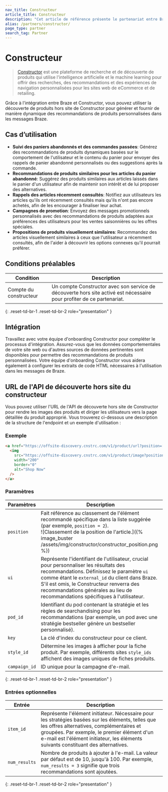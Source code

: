 ```yaml
---
nav_title: Constructeur
article_title: Constructeur
description: "Cet article de référence présente le partenariat entre Braze et Constructor. Ce partenariat vous permet de tirer parti de la découverte de produits hors site de Constructor pour générer et fournir de manière dynamique des recommandations de produits personnalisées dans les messages Braze."
alias: /partners/constructor/
page_type: partner
search_tag: Partner
---
```


# Constructeur

> [Constructor](https://constructor.com/) est une plateforme de recherche et de découverte de produits qui utilise l'intelligence artificielle et le machine learning pour offrir des recherches, des recommandations et des expériences de navigation personnalisées pour les sites web de eCommerce et de retailing.

Grâce à l'intégration entre Braze et Constructor, vous pouvez utiliser la découverte de produits hors site de Constructor pour générer et fournir de manière dynamique des recommandations de produits personnalisées dans les messages Braze.

## Cas d’utilisation

- **Suivi des paniers abandonnés et des commandes passées**: Générez des recommandations de produits dynamiques basées sur le comportement de l'utilisateur et le contenu du panier pour envoyer des rappels de panier abandonné personnalisés ou des suggestions après la commande.
- **Recommandations de produits similaires pour les articles du panier abandonné**: Suggérez des produits similaires aux articles laissés dans le panier d'un utilisateur afin de maintenir son intérêt et de lui proposer des alternatives.
- **Rappels des articles récemment consultés**: Notifiez aux utilisateurs les articles qu'ils ont récemment consultés mais qu'ils n'ont pas encore achetés, afin de les encourager à finaliser leur achat.
- **Campagnes de promotion**: Envoyez des messages promotionnels personnalisés avec des recommandations de produits adaptées aux préférences des utilisateurs pour les ventes saisonnières ou les offres spéciales.
- **Propositions de produits visuellement similaires**: Recommandez des articles visuellement similaires à ceux que l'utilisateur a récemment consultés, afin de l'aider à découvrir les options connexes qu'il pourrait préférer.

## Conditions préalables

| Condition | Description |
|-------------|-------------|
| Compte du constructeur | Un compte Constructor avec son service de découverte hors site activé est nécessaire pour profiter de ce partenariat. |
{: .reset-td-br-1 .reset-td-br-2 role="presentation" }

## Intégration

Travaillez avec votre équipe d'onboarding Constructor pour compléter le processus d'intégration. Assurez-vous que les données comportementales de votre site web ou d'autres sources de données pertinentes sont disponibles pour permettre des recommandations de produits personnalisées. Votre équipe d'onboarding Constructor vous aidera également à configurer les extraits de code HTML nécessaires à l'utilisation dans les messages de Braze.

## URL de l'API de découverte hors site du constructeur

Vous pouvez utiliser l'URL de l'API de découverte hors site de Constructor pour rendre les images des produits et diriger les utilisateurs vers la page détaillée du produit approprié. Vous trouverez ci-dessous une description de la structure de l'endpoint et un exemple d'utilisation :

### Exemple

```html
<a href="https://offsite-discovery.cnstrc.com/v1/product/url?position=[position]&ui=[ui]&pod_id=[pod_id]&key=[key]&style_id=[style_id]&campaign_id=[campaign_id]" target="_blank">
  <img 
    src="https://offsite-discovery.cnstrc.com/v1/product/image?position=[position]&ui=[ui]&pod_id=[pod_id]&key=[key]&style_id=[style_id]&campaign_id=[campaign_id]"
    width="200" 
    border="0" 
    alt="Shop Now" 
  />
</a>
```

### Paramètres

| Paramètres | Description |
|-------------|-------------|
| `position` | Fait référence au classement de l'élément recommandé spécifique dans la liste suggérée (par exemple, `position = 2`). <br>![Classement de la position de l'article.]({% image_buster /assets/img/constructor/constructor_position.png %}) |
| `ui` | Représente l'identifiant de l'utilisateur, crucial pour personnaliser les résultats des recommandations. Définissez le paramètre `ui` comme étant le `external_id` du client dans Braze. S'il est omis, le Constructeur renverra des recommandations générales au lieu de recommandations spécifiques à l'utilisateur. |
| `pod_id` | Identifiant du pod contenant la stratégie et les règles de searchandising pour les recommandations (par exemple, un pod avec une stratégie bestseller génère un bestseller personnalisé). |
| `key` | La clé d'index du constructeur pour ce client. |
| `style_id` | Détermine les images à afficher pour la fiche produit. Par exemple, différents sites `style_ids` affichent des images uniques de fiches produits. |
| `campaign_id` | ID unique pour la campagne d'e-mail. |
{: .reset-td-br-1 .reset-td-br-2 role="presentation" }

### Entrées optionnelles

| Entrée | Description |
|-------------|-------------|
| `item_id` | Représente l'élément initiateur. Nécessaire pour les stratégies basées sur les éléments, telles que les offres alternatives, complémentaires et groupées. Par exemple, le premier élément d'un e-mail est l'élément initiateur, les éléments suivants constituant des alternatives. |
| `num_results` | Nombre de produits à ajouter à l'e-mail. La valeur par défaut est de 10, jusqu'à 100. Par exemple, `num_results = 3` signifie que trois recommandations sont ajoutées. |
{: .reset-td-br-1 .reset-td-br-2 role="presentation" }

